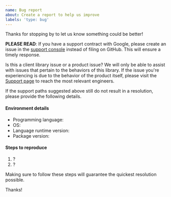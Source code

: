 ```yaml
---
name: Bug report
about: Create a report to help us improve
labels: 'type: bug'
---
```


Thanks for stopping by to let us know something could be better!

**PLEASE READ**: If you have a support contract with Google, please create an issue in the [support console](https://cloud.google.com/support/) instead of filing on GitHub. This will ensure a timely response.

Is this a client library issue or a product issue? We will only be able to assist with issues that pertain to the behaviors of this library. If the issue you're experiencing is due to the behavior of the product itself, please visit the [Support page](https://cloud.google.com/support) to reach the most relevant engineers.

If the support paths suggested above still do not result in a resolution, please provide the following details.

#### Environment details

  - Programming language:
  - OS:
  - Language runtime version:
  - Package version:

#### Steps to reproduce

  1. ?
  2. ?

Making sure to follow these steps will guarantee the quickest resolution possible.

Thanks!
